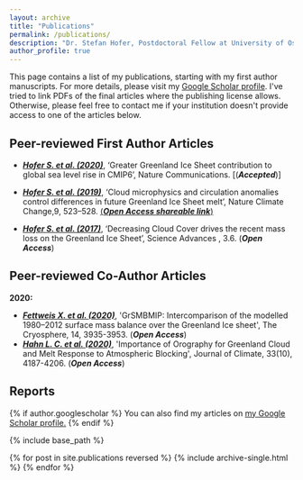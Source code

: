 ```yaml
---
layout: archive
title: "Publications"
permalink: /publications/
description: "Dr. Stefan Hofer, Postdoctoral Fellow at University of Oslo, Climate Scientist"
author_profile: true
---
```


This page contains a list of my publications, starting with my first author manuscripts. For more details, please
visit my [Google Scholar profile](https://scholar.google.com/citations?user=HHacAS0AAAAJ&hl=en). I've tried to link 
PDFs of the final articles where the publishing license allows. Otherwise, please feel free to contact me if your 
institution doesn't provide access to one of the articles below.

## Peer-reviewed First Author Articles
* [***Hofer S. et al. (2020)***](https://doi.org/10.1038/s41558-019-0507-8), ‘Greater Greenland Ice Sheet contribution to global sea level rise in CMIP6’, Nature Communications. [(***Accepted***)]

* [***Hofer S. et al. (2019)***](https://doi.org/10.1038/s41558-019-0507-8), ‘Cloud microphysics and circulation anomalies control differences in future Greenland Ice Sheet melt’, Nature Climate Change,9, 523–528. [(***Open Access shareable link***)](https://rdcu.be/cbYBd)

* [***Hofer S. et al. (2017)***](https://advances.sciencemag.org/content/3/6/e1700584), ‘Decreasing Cloud Cover drives the recent mass loss on the Greenland Ice Sheet’, Science Advances , 3.6. (***Open Access***)


## Peer-reviewed Co-Author Articles

**2020:**
* [***Fettweis X. et al. (2020)***](https://tc.copernicus.org/articles/14/3935/2020/tc-14-3935-2020.html), 'GrSMBMIP: Intercomparison of the modelled 1980–2012 surface mass balance over the Greenland Ice sheet', The Cryosphere, 14, 3935-3953. (***Open Access***)
* [***Hahn L. C. et al. (2020)***](https://journals.ametsoc.org/view/journals/clim/33/10/jcli-d-19-0527.1.xml?tab_body=fulltext-display), 'Importance of Orography for Greenland Cloud and Melt Response to Atmospheric Blocking', Journal of Climate, 33(10), 4187-4206. (***Open Access***)



## Reports



{% if author.googlescholar %}
  You can also find my articles on <u><a href="{{author.googlescholar}}">my Google Scholar profile</a>.</u>
{% endif %}

{% include base_path %}

{% for post in site.publications reversed %}
  {% include archive-single.html %}
{% endfor %}
